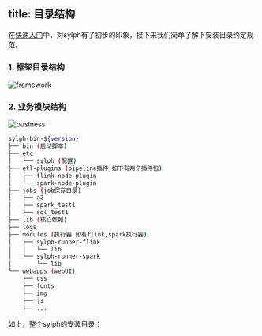 title: 目录结构
---

在[快速入门](../intro/quickstart.md)中，对sylph有了初步的印象，接下来我们简单了解下安装目录约定规范。

### 1. 框架目录结构
![framework]

### 2. 业务模块结构
![business]

[framework]: ../../../images/logo.png
[business]: ../../../images/logo.png

```bash
sylph-bin-${version}
├── bin (启动脚本)
├── etc 
│   └── sylph (配置)
├── etl-plugins (pipeline插件,如下有两个插件包)
│   ├── flink-node-plugin
│   └── spark-node-plugin
├── jobs (job保存目录)
│   ├── a2
│   ├── spark_test1
│   └── sql_test1
├── lib (核心依赖)
├── logs
├── modules (执行器 如有flink,spark执行器)
│   ├── sylph-runner-flink
│   │   └── lib
│   └── sylph-runner-spark
│       └── lib
└── webapps (webUI)
    ├── css
    ├── fonts
    ├── img
    ├── js
    ├── ...
```

如上，整个sylph的安装目录：
